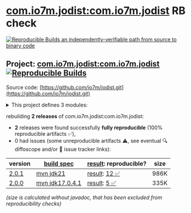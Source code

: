 [com.io7m.jodist:com.io7m.jodist](https://central.sonatype.com/artifact/com.io7m.jodist/com.io7m.jodist/versions) RB check
=======

[![Reproducible Builds](https://reproducible-builds.org/images/logos/rb.svg) an independently-verifiable path from source to binary code](https://reproducible-builds.org/)

## Project: [com.io7m.jodist:com.io7m.jodist](https://central.sonatype.com/artifact/com.io7m.jodist/com.io7m.jodist/versions) [![Reproducible Builds](https://img.shields.io/endpoint?url=https://raw.githubusercontent.com/jvm-repo-rebuild/reproducible-central/master/content/com/io7m/jodist/badge.json)](https://github.com/jvm-repo-rebuild/reproducible-central/blob/master/content/com/io7m/jodist/README.md)

Source code: [https://github.com/io7m/jodist.git](https://github.com/io7m/jodist.git)

<details><summary>This project defines 3 modules:</summary>

* [com.io7m.jodist:com.io7m.jodist](https://central.sonatype.com/artifact/com.io7m.jodist/com.io7m.jodist/2.0.1)
* [com.io7m.jodist:com.io7m.jodist.core](https://central.sonatype.com/artifact/com.io7m.jodist/com.io7m.jodist.core/2.0.1)
* [com.io7m.jodist:com.io7m.jodist.tests](https://central.sonatype.com/artifact/com.io7m.jodist/com.io7m.jodist.tests/2.0.1)
</details>

rebuilding **2 releases** of com.io7m.jodist:com.io7m.jodist:
- **2** releases were found successfully **fully reproducible** (100% reproducible artifacts :white_check_mark:),
- 0 had issues (some unreproducible artifacts :warning:, see eventual :mag: diffoscope and/or :memo: issue tracker links):

| version | [build spec](/BUILDSPEC.md) | [result](https://reproducible-builds.org/docs/jvm/): reproducible? | size |
| -- | --------- | ------ | -- |
| [2.0.1](https://central.sonatype.com/artifact/com.io7m.jodist/com.io7m.jodist/2.0.1/pom) | [mvn jdk21](com.io7m.jodist-2.0.1.buildspec) | [result](com.io7m.jodist-2.0.1.buildinfo): [12 :white_check_mark: ](com.io7m.jodist-2.0.1.buildcompare) | 986K |
| [2.0.0](https://central.sonatype.com/artifact/com.io7m.jodist/com.io7m.jodist/2.0.0/pom) | [mvn jdk17.0.4.1](com.io7m.jodist-2.0.0.buildspec) | [result](com.io7m.jodist-2.0.0.buildinfo): [5 :white_check_mark: ](com.io7m.jodist-2.0.0.buildcompare) | 335K |

<i>(size is calculated without javadoc, that has been excluded from reproducibility checks)</i>
